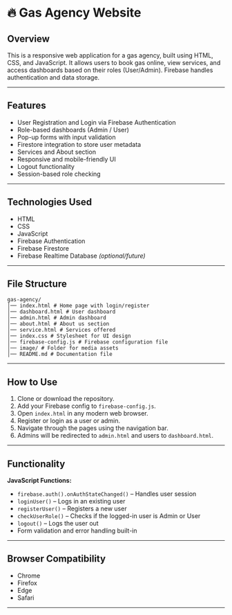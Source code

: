 # 🔥 Gas Agency Website

## Overview
This is a responsive web application for a gas agency, built using HTML, CSS, and JavaScript. It allows users to book gas online, view services, and access dashboards based on their roles (User/Admin). Firebase handles authentication and data storage.

---

## Features

- User Registration and Login via Firebase Authentication  
- Role-based dashboards (Admin / User)  
- Pop-up forms with input validation  
- Firestore integration to store user metadata  
- Services and About section  
- Responsive and mobile-friendly UI  
- Logout functionality  
- Session-based role checking  

---

## Technologies Used

- HTML  
- CSS  
- JavaScript  
- Firebase Authentication  
- Firebase Firestore  
- Firebase Realtime Database *(optional/future)*

---

## File Structure

```
gas-agency/
│── index.html # Home page with login/register
│── dashboard.html # User dashboard
│── admin.html # Admin dashboard
│── about.html # About us section
│── service.html # Services offered
│── index.css # Stylesheet for UI design
│── firebase-config.js # Firebase configuration file
│── image/ # Folder for media assets
│── README.md # Documentation file
```

---

## How to Use

1. Clone or download the repository.  
2. Add your Firebase config to `firebase-config.js`.  
3. Open `index.html` in any modern web browser.  
4. Register or login as a user or admin.  
5. Navigate through the pages using the navigation bar.  
6. Admins will be redirected to `admin.html` and users to `dashboard.html`.

---

## Functionality

**JavaScript Functions:**

- `firebase.auth().onAuthStateChanged()` – Handles user session  
- `loginUser()` – Logs in an existing user  
- `registerUser()` – Registers a new user  
- `checkUserRole()` – Checks if the logged-in user is Admin or User  
- `logout()` – Logs the user out  
- Form validation and error handling built-in  

---

## Browser Compatibility

- Chrome  
- Firefox  
- Edge  
- Safari  

---



